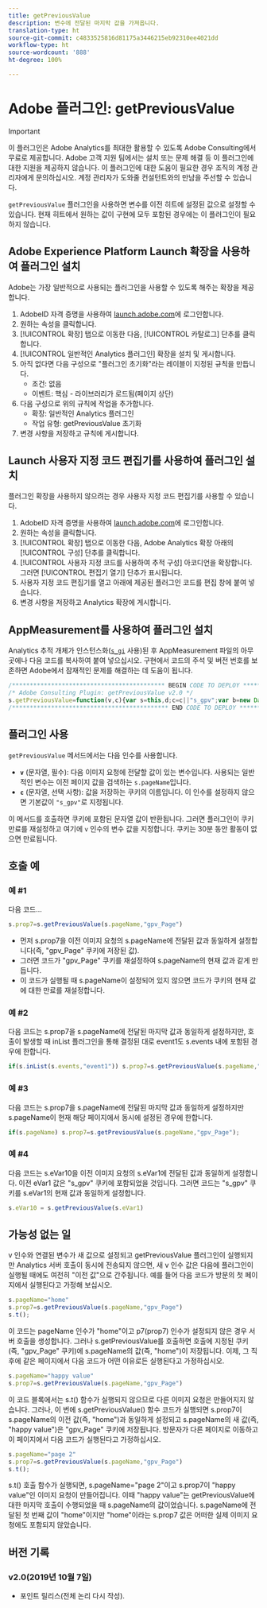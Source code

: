 ```yaml
---
title: getPreviousValue
description: 변수에 전달된 마지막 값을 가져옵니다.
translation-type: ht
source-git-commit: c4833525816d81175a3446215eb92310ee4021dd
workflow-type: ht
source-wordcount: '888'
ht-degree: 100%

---
```



# Adobe 플러그인: getPreviousValue

>[!IMPORTANT]
>
>이 플러그인은 Adobe Analytics를 최대한 활용할 수 있도록 Adobe Consulting에서 무료로 제공합니다. Adobe 고객 지원 팀에서는 설치 또는 문제 해결 등 이 플러그인에 대한 지원을 제공하지 않습니다. 이 플러그인에 대한 도움이 필요한 경우 조직의 계정 관리자에게 문의하십시오. 계정 관리자가 도와줄 컨설턴트와의 만남을 주선할 수 있습니다.

`getPreviousValue` 플러그인을 사용하면 변수를 이전 히트에 설정된 값으로 설정할 수 있습니다. 현재 히트에서 원하는 값이 구현에 모두 포함된 경우에는 이 플러그인이 필요하지 않습니다.

## Adobe Experience Platform Launch 확장을 사용하여 플러그인 설치

Adobe는 가장 일반적으로 사용되는 플러그인을 사용할 수 있도록 해주는 확장을 제공합니다.

1. AdobeID 자격 증명을 사용하여 [launch.adobe.com](https://launch.adobe.com)에 로그인합니다.
1. 원하는 속성을 클릭합니다.
1. [!UICONTROL 확장] 탭으로 이동한 다음, [!UICONTROL 카탈로그] 단추를 클릭합니다.
1. [!UICONTROL 일반적인 Analytics 플러그인] 확장을 설치 및 게시합니다.
1. 아직 없다면 다음 구성으로 &quot;플러그인 초기화&quot;라는 레이블이 지정된 규칙을 만듭니다.
   * 조건: 없음
   * 이벤트: 핵심 - 라이브러리가 로드됨(페이지 상단)
1. 다음 구성으로 위의 규칙에 작업을 추가합니다.
   * 확장: 일반적인 Analytics 플러그인
   * 작업 유형: getPreviousValue 초기화
1. 변경 사항을 저장하고 규칙에 게시합니다.

## Launch 사용자 지정 코드 편집기를 사용하여 플러그인 설치

플러그인 확장을 사용하지 않으려는 경우 사용자 지정 코드 편집기를 사용할 수 있습니다.

1. AdobeID 자격 증명을 사용하여 [launch.adobe.com](https://launch.adobe.com)에 로그인합니다.
1. 원하는 속성을 클릭합니다.
1. [!UICONTROL 확장] 탭으로 이동한 다음, Adobe Analytics 확장 아래의 [!UICONTROL 구성] 단추를 클릭합니다.
1. [!UICONTROL 사용자 지정 코드를 사용하여 추적 구성] 아코디언을 확장합니다. 그러면 [!UICONTROL 편집기 열기] 단추가 표시됩니다.
1. 사용자 지정 코드 편집기를 열고 아래에 제공된 플러그인 코드를 편집 창에 붙여 넣습니다.
1. 변경 사항을 저장하고 Analytics 확장에 게시합니다.

## AppMeasurement를 사용하여 플러그인 설치

Analytics 추적 개체가 인스턴스화([`s_gi`](../functions/s-gi.md) 사용)된 후 AppMeasurement 파일의 아무 곳에나 다음 코드를 복사하여 붙여 넣으십시오. 구현에서 코드의 주석 및 버전 번호를 보존하면 Adobe에서 잠재적인 문제를 해결하는 데 도움이 됩니다.

```js
/******************************************* BEGIN CODE TO DEPLOY *******************************************/
/* Adobe Consulting Plugin: getPreviousValue v2.0 */
s.getPreviousValue=function(v,c){var s=this,d;c=c||"s_gpv";var b=new Date;b.setTime(b.getTime()+18E5);s.c_r(c)&&(d=s.c_r(c)); v?s.c_w(c,v,b):s.c_w(c,d,b);return d};
/******************************************** END CODE TO DEPLOY ********************************************/
```

## 플러그인 사용

`getPreviousValue` 메서드에서는 다음 인수를 사용합니다.

* **`v`** (문자열, 필수): 다음 이미지 요청에 전달할 값이 있는 변수입니다. 사용되는 일반적인 변수는 이전 페이지 값을 검색하는 `s.pageName`입니다.
* **`c`** (문자열, 선택 사항): 값을 저장하는 쿠키의 이름입니다. 이 인수를 설정하지 않으면 기본값이 `"s_gpv"`로 지정됩니다.

이 메서드를 호출하면 쿠키에 포함된 문자열 값이 반환됩니다. 그러면 플러그인이 쿠키 만료를 재설정하고 여기에 `v` 인수의 변수 값을 지정합니다. 쿠키는 30분 동안 활동이 없으면 만료됩니다.

## 호출 예

### 예 #1

다음 코드...

```js
s.prop7=s.getPreviousValue(s.pageName,"gpv_Page")
```

* 먼저 s.prop7을 이전 이미지 요청의 s.pageName에 전달된 값과 동일하게 설정합니다(즉, &quot;gpv_Page&quot; 쿠키에 저장된 값).
* 그러면 코드가 &quot;gpv_Page&quot; 쿠키를 재설정하여 s.pageName의 현재 값과 같게 만듭니다.
* 이 코드가 실행될 때 s.pageName이 설정되어 있지 않으면 코드가 쿠키의 현재 값에 대한 만료를 재설정합니다.

### 예 #2

다음 코드는 s.prop7을 s.pageName에 전달된 마지막 값과 동일하게 설정하지만, 호출이 발생할 때 inList 플러그인을 통해 결정된 대로 event1도 s.events 내에 포함된 경우에 한합니다.

```js
if(s.inList(s.events,"event1")) s.prop7=s.getPreviousValue(s.pageName,"gpv_Page");
```

### 예 #3

다음 코드는 s.prop7을 s.pageName에 전달된 마지막 값과 동일하게 설정하지만 s.pageName이 현재 해당 페이지에서 동시에 설정된 경우에 한합니다.

```js
if(s.pageName) s.prop7=s.getPreviousValue(s.pageName,"gpv_Page");
```

### 예 #4

다음 코드는 s.eVar10을 이전 이미지 요청의 s.eVar1에 전달된 값과 동일하게 설정합니다. 이전 eVar1 값은 &quot;s_gpv&quot; 쿠키에 포함되었을 것입니다. 그러면 코드는 &quot;s_gpv&quot; 쿠키를 s.eVar1의 현재 값과 동일하게 설정합니다.

```js
s.eVar10 = s.getPreviousValue(s.eVar1)
```

## 가능성 없는 일

v 인수와 연결된 변수가 새 값으로 설정되고 getPreviousValue 플러그인이 실행되지만 Analytics 서버 호출이 동시에 전송되지 않으면, 새 v 인수 값은 다음에 플러그인이 실행될 때에도 여전히 &quot;이전 값&quot;으로 간주됩니다.
예를 들어 다음 코드가 방문의 첫 페이지에서 실행된다고 가정해 보십시오.

```js
s.pageName="home"
s.prop7=s.getPreviousValue(s.pageName,"gpv_Page")
s.t();
```

이 코드는 pageName 인수가 &quot;home&quot;이고 p7(prop7) 인수가 설정되지 않은 경우 서버 호출을 생성합니다. 그러나 s.getPreviousValue를 호출하면 호출에 지정된 쿠키(즉, &quot;gpv_Page&quot; 쿠키)에 s.pageName의 값(즉, &quot;home&quot;)이 저장됩니다.
이제, 그 직후에 같은 페이지에서 다음 코드가 어떤 이유로든 실행된다고 가정하십시오.

```js
s.pageName="happy value"
s.prop7=s.getPreviousValue(s.pageName,"gpv_Page")
```

이 코드 블록에서는 s.t() 함수가 실행되지 않으므로 다른 이미지 요청은 만들어지지 않습니다. 그러나, 이 번에 s.getPreviousValue() 함수 코드가 실행되면 s.prop7이 s.pageName의 이전 값(즉, &quot;home&quot;)과 동일하게 설정되고 s.pageName의 새 값(즉, &quot;happy value&quot;)은 &quot;gpv_Page&quot; 쿠키에 저장됩니다.
방문자가 다른 페이지로 이동하고 이 페이지에서 다음 코드가 실행된다고 가정하십시오.

```js
s.pageName="page 2"
s.prop7=s.getPreviousValue(s.pageName,"gpv_Page")
s.t();
```

s.t() 호출 함수가 실행되면, s.pageName=&quot;page 2&quot;이고 s.prop7이 &quot;happy value&quot;인 이미지 요청이 만들어집니다. 이때  &quot;happy value&quot;는 getPreviousValue에 대한 마지막 호출이 수행되었을 때 s.pageName의 값이었습니다. s.pageName에 전달된 첫 번째 값이 &quot;home&quot;이지만 &quot;home&quot;이라는 s.prop7 값은 어떠한 실제 이미지 요청에도 포함되지 않았습니다.

## 버전 기록

### v2.0(2019년 10월 7일)

* 포인트 릴리스(전체 논리 다시 작성).
